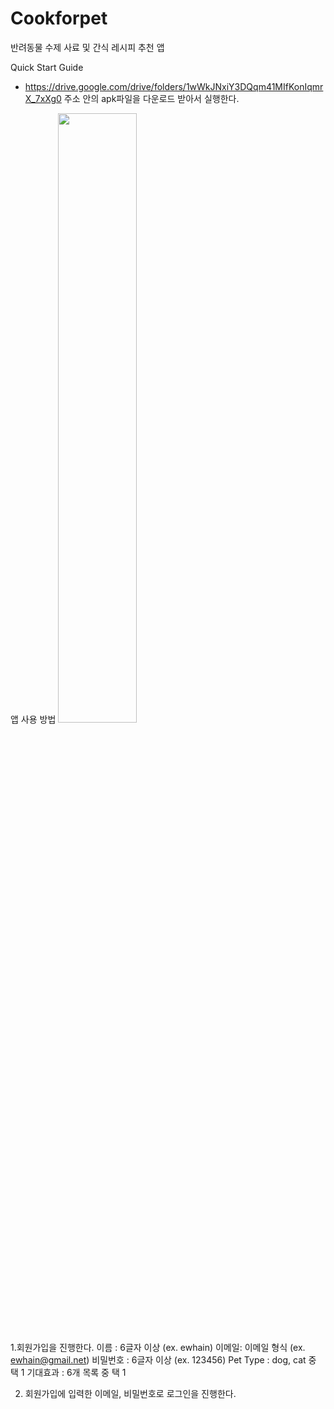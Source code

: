 # Cookforpet
반려동물 수제 사료 및 간식 레시피 추천 앱

Quick Start Guide

-  https://drive.google.com/drive/folders/1wWkJNxiY3DQqm41MIfKonIqmrX_7xXg0  주소 안의 apk파일을 다운로드 받아서 실행한다.
 
앱 사용 방법
<img width="50%" src="https://user-images.githubusercontent.com/89790235/172294840-9c563e29-4bd7-4d3f-8ef7-296c6447d8ea.png"/>


1.회원가입을 진행한다.
이름 : 6글자 이상 (ex. ewhain)
이메일: 이메일 형식 (ex. ewhain@gmail.net)
비밀번호 : 6글자 이상 (ex. 123456)
Pet Type : dog, cat 중 택 1
기대효과 : 6개 목록 중 택 1


2. 회원가입에 입력한 이메일, 비밀번호로 로그인을 진행한다.


